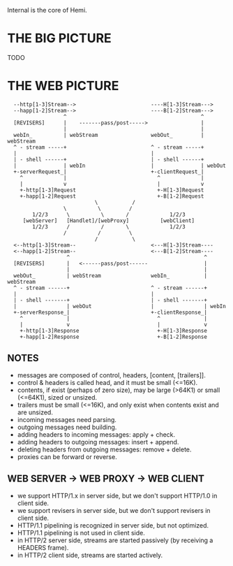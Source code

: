Internal is the core of Hemi.

THE BIG PICTURE
===============

  TODO


THE WEB PICTURE
===============

```
  --http[1-3]Stream-->                        ----H[1-3]Stream--->
  --happ[1-2]Stream-->                        ----B[1-2]Stream--->
                  ^                                           ^
  [REVISERS]      |    -------pass/post----->                 |
                  |                                           |
  webIn_          | webStream                 webOut_         | webStream
  ^ - stream -----+                           ^ - stream -----+
  |                                           |
  | - shell ------+                           | - shell ------+
  |               | webIn                     |               | webOut
  +-serverRequest_|                           +-clientRequest_|
    ^             |                             ^             |
    |             v                             |             v
    +-http[1-3]Request                          +-H[1-3]Request
    +-happ[1-2]Request                          +-B[1-2]Request
                            \           /
                  \          \         /
        1/2/3      \          \       /             1/2/3
     [webServer]   [Handlet]/[webProxy]          [webClient]
        1/2/3      /          /       \             1/2/3
                  /          /         \
                            /           \
  <--http[1-3]Stream--                        <---H[1-3]Stream----
  <--happ[1-2]Stream--                        <---B[1-2]Stream----
                   ^                                           ^
  [REVISERS]       |   <------pass/post------                  |
                   |                                           |
  webOut_          | webStream                webIn_           | webStream
  ^ - stream ------+                          ^ - stream ------+
  |                                           |
  | - shell -------+                          | - shell -------+
  |                | webOut                   |                | webIn
  +-serverResponse_|                          +-clientResponse_|
    ^              |                            ^              |
    |              v                            |              v
    +-http[1-3]Response                         +-H[1-3]Response
    +-happ[1-2]Response                         +-B[1-2]Response
```


NOTES
-----

  * messages are composed of control, headers, [content, [trailers]].
  * control & headers is called head, and it must be small (<=16K).
  * contents, if exist (perhaps of zero size), may be large (>64K1) or small (<=64K1), sized or unsized.
  * trailers must be small (<=16K), and only exist when contents exist and are unsized.
  * incoming messages need parsing.
  * outgoing messages need building.
  * adding headers to incoming messages: apply + check.
  * adding headers to outgoing messages: insert + append.
  * deleting headers from outgoing messages: remove + delete.
  * proxies can be forward or reverse.

WEB SERVER -> WEB PROXY -> WEB CLIENT
-------------------------------------

  * we support HTTP/1.x in server side, but we don't support HTTP/1.0 in client side.
  * we support revisers in server side, but we don't support revisers in client side.
  * HTTP/1.1 pipelining is recognized in server side, but not optimized.
  * HTTP/1.1 pipelining is not used in client side.
  * in HTTP/2 server side, streams are started passively (by receiving a HEADERS frame).
  * in HTTP/2 client side, streams are started actively.
